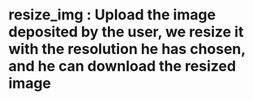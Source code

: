 # resize_img : Upload the image deposited by the user, we resize it with the resolution he has chosen, and he can download the resized image
